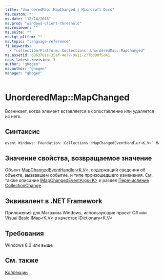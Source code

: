 ```yaml
---
title: "UnorderedMap::MapChanged | Microsoft Docs"
ms.custom: ""
ms.date: "12/14/2016"
ms.prod: "windows-client-threshold"
ms.reviewer: ""
ms.suite: ""
ms.tgt_pltfrm: ""
ms.topic: "language-reference"
f1_keywords: 
  - "collection/Platform::Collections::UnorderedMap::MapChanged"
ms.assetid: 6863781e-35af-4e77-9a11-277bd00f5d41
caps.latest.revision: 3
author: "ghogen"
ms.author: "ghogen"
manager: "ghogen"
---
```

# UnorderedMap::MapChanged
Возникает, когда элемент вставляется в сопоставление или удаляется из него.  
  
## Синтаксис  
  
```cpp  
event Windows::Foundation::Collections::MapChangedEventHandler<K,V>^ MapChanged;  
```  
  
## Значение свойства, возвращаемое значение  
 Объект [MapChangedEventHandler\<K,V\>](http://msdn.microsoft.com/library/windows/apps/br206644.aspx), содержащий сведения об объекте, вызвавшем событие, и типе произошедшего изменения. См. также описание [IMapChangedEventArgs\<K\>](http://msdn.microsoft.com/library/windows/apps/br226034.aspx) и раздел [Перечисление CollectionChange](http://msdn.microsoft.com/library/windows/apps/windows.foundation.collections.collectionchange.aspx).  
  
## Эквивалент в .NET Framework  
 Приложения для Магазина Windows, использующие проект C\# или Visual Basic IMap\<K,V\> в качестве IDictionary\<K,V\>  
  
## Требования  
 Windows 8.0 или выше  
  
## См. также  
 [Коллекции](../cppcx/collections-c-cx.md)